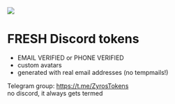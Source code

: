 ![](https://i.imgur.com/TNzTRDW.png)
---
FRESH Discord tokens
===
* EMAIL VERIFIED or PHONE VERIFIED
* custom avatars
* generated with real email addresses (no tempmails!)

Telegram group: https://t.me/ZyrosTokens  
no discord, it always gets termed
